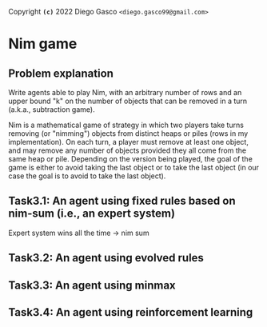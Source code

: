 Copyright **`(c)`** 2022 Diego Gasco `<diego.gasco99@gmail.com>`

# Nim game

## Problem explanation

Write agents able to play Nim, with an arbitrary number of rows and an upper bound "k" on the number of objects that can be removed in a turn (a.k.a., subtraction game). <br>

Nim is a mathematical game of strategy in which two players take turns removing (or "nimming") objects from distinct heaps or piles (rows in my implementation). On each turn, a player must remove at least one object, and may remove any number of objects provided they all come from the same heap or pile. Depending on the version being played, the goal of the game is either to avoid taking the last object or to take the last object (in our case the goal is to avoid to take the last object).

## Task3.1: An agent using fixed rules based on nim-sum (i.e., an expert system)

Expert system wins all the time -> nim sum

## Task3.2: An agent using evolved rules

## Task3.3: An agent using minmax

## Task3.4: An agent using reinforcement learning